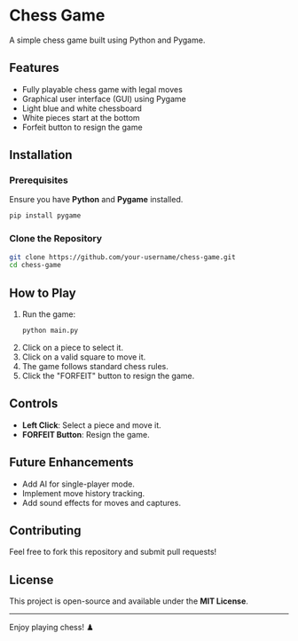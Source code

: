 # Chess Game

A simple chess game built using Python and Pygame.

## Features
- Fully playable chess game with legal moves
- Graphical user interface (GUI) using Pygame
- Light blue and white chessboard
- White pieces start at the bottom
- Forfeit button to resign the game

## Installation
### Prerequisites
Ensure you have **Python** and **Pygame** installed.

```sh
pip install pygame
```

### Clone the Repository
```sh
git clone https://github.com/your-username/chess-game.git
cd chess-game
```

## How to Play
1. Run the game:
   ```sh
   python main.py
   ```
2. Click on a piece to select it.
3. Click on a valid square to move it.
4. The game follows standard chess rules.
5. Click the "FORFEIT" button to resign the game.

## Controls
- **Left Click**: Select a piece and move it.
- **FORFEIT Button**: Resign the game.

## Future Enhancements
- Add AI for single-player mode.
- Implement move history tracking.
- Add sound effects for moves and captures.

## Contributing
Feel free to fork this repository and submit pull requests!

## License
This project is open-source and available under the **MIT License**.

---

Enjoy playing chess! ♟️

